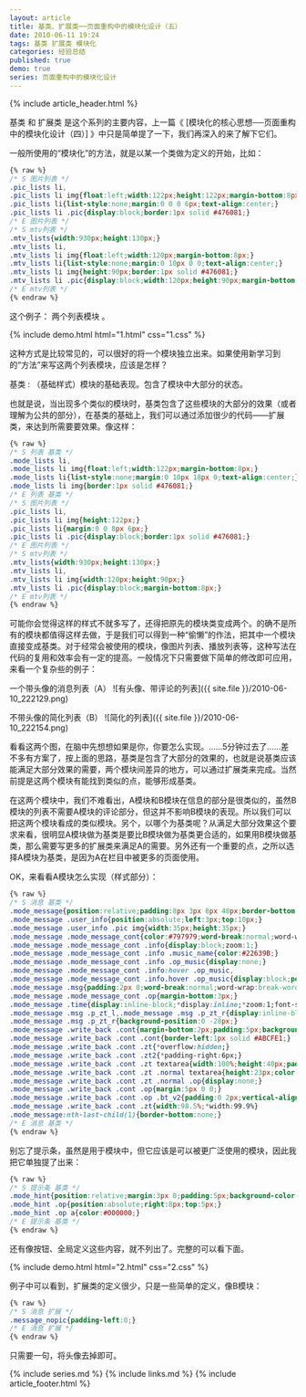 ```yaml
---
layout: article
title: 基类、扩展类──页面重构中的模块化设计（五）
date: 2010-06-11 19:24
tags: 基类 扩展类 模块化
categories: 经验总结
published: true
demo: true
series: 页面重构中的模块化设计
---
```


{% include article_header.html %}

基类 和 扩展类 是这个系列的主要内容，上一篇《 [模块化的核心思想──页面重构中的模块化设计（四）] 》中只是简单提了一下，我们再深入的来了解下它们。

一般所使用的“模块化”的方法，就是以某一个类做为定义的开始，比如：

```css
{% raw %}
/* S 图片列表 */
.pic_lists li,
.pic_lists li img{float:left;width:122px;height:122px;margin-bottom:8px;}
.pic_lists li{list-style:none;margin:0 0 0 6px;text-align:center;}
.pic_lists li .pic{display:block;border:1px solid #476081;}
/* E 图片列表 */
/* S mtv列表 */
.mtv_lists{width:930px;height:130px;}
.mtv_lists li,
.mtv_lists li img{float:left;width:120px;margin-bottom:8px;}
.mtv_lists li{list-style:none;margin:0 10px 0 0;text-align:center;}
.mtv_lists li img{height:90px;border:1px solid #476081;}
.mtv_lists li .pic{display:block;width:120px;height:90px;margin-bottom:8px;}
/* E mtv列表 */
{% endraw %}
```

这个例子： 两个列表模块 。

{% include demo.html html="1.html" css="1.css" %}

这种方式是比较常见的，可以很好的将一个模块独立出来。如果使用新学习到的“方法”来写这两个列表模块，应该是怎样？

基类
: （基础样式）模块的基础表现。包含了模块中大部分的状态。

也就是说，当出现多个类似的模块时，基类包含了这些模块的大部分的效果（或者理解为公共的部分），在基类的基础上，我们可以通过添加很少的代码——扩展类，来达到所需要要效果。像这样：

```css
{% raw %}
/* S 列表 基类 */
.mode_lists li,
.mode_lists li img{float:left;width:122px;margin-bottom:8px;}
.mode_lists li{list-style:none;margin:0 10px 18px 0;text-align:center;}
.mode_lists li img{border:1px solid #476081;}
/* E 列表 基类 */
/* S 图片列表 */
.pic_lists li,
.pic_lists li img{height:122px;}
.pic_lists li{margin:0 0 8px 6px;}
.pic_lists li .pic{display:block;border:1px solid #476081;}
/* E 图片列表 */
/* S mtv列表 */
.mtv_lists{width:930px;height:130px;}
.mtv_lists li,
.mtv_lists li img{width:120px;height:90px;}
.mtv_lists li .pic{display:block;margin-bottom:8px;}
/* E mtv列表 */
{% endraw %}
```

可能你会觉得这样的样式不就多写了，还得把原先的模块类变成两个。的确不是所有的模块都值得这样去做，于是我们可以得到一种“偷懒”的作法，把其中一个模块直接变成基类。对于经常会被使用的模块，像图片列表、播放列表等，这种写法在代码的复用和效率会有一定的提高。一般情况下只需要做下简单的修改即可应用，来看一个复杂些的例子：

一个带头像的消息列表（A）
![有头像、带评论的列表]({{ site.file }}/2010-06-10_222129.png)

不带头像的简化列表（B）
![简化的列表]({{ site.file }}/2010-06-10_222154.png)

看看这两个图，在脑中先想想如果是你，你要怎么实现。……5分钟过去了……差不多有方案了，按上面的思路，基类是包含了大部分的效果的，也就是说基类应该能满足大部分效果的需要，两个模块间差异的地方，可以通过扩展类来完成。当然前提是这两个模块有能找到类似的点，能够形成基类。

在这两个模块中，我们不难看出，A模块和B模块在信息的部分是很类似的，虽然B模块的列表不需要A模块的评论部分，但这并不影响B模块的表现。所以我们可以把这两个模块看成的类似模块。另个，以哪个为基类呢？从满足大部分效果这个要求来看，很明显A模块做为基类是要比B模块做为基类更合适的，如果用B模块做基类，那么需要写更多的扩展类来满足A的需要。另外还有一个重要的点，之所以选择A模块为基类，是因为A在栏目中被更多的页面使用。

OK，来看看A模块怎么实现（样式部分）：

```css
{% raw %}
/* S 消息 基类 */
.mode_message{position:relative;padding:8px 3px 8px 48px;border-bottom:1px solid #DAECF6;_zoom:1;line-height:1.3;}
.mode_message .user_info{position:absolute;left:3px;top:10px;}
.mode_message .user_info .pic img{width:35px;height:35px;}
.mode_message .mode_message_cont{color:#797979;word-break:normal;word-wrap:break-word;}
.mode_message .mode_message_cont .info{display:block;zoom:1;}
.mode_message .mode_message_cont .info .music_name{color:#22639B;}
.mode_message .mode_message_cont .info .op_music{display:none;}
.mode_message .mode_message_cont .info:hover .op_music,
.mode_message .mode_message_cont .info.hover .op_music{display:block;position:absolute;right:5px;top:7px;background-color:#FFFFFF;}
.mode_message .msg{padding:2px 0;word-break:normal;word-wrap:break-word;}
.mode_message .mode_message_cont .op{margin-bottom:3px;}
.mode_message .time{display:inline-block;*display:inline;*zoom:1;font-size:10px;}
.mode_message .msg .p_zt_l,.mode_message .msg .p_zt_r{display:inline-block;*display:inline;*zoom:1;width:13px;height:8px;background:url(img/_g_other.png) no-repeat -17px -17px;vertical-align:text-middle;*vertical-align:middle;}
.mode_message .msg .p_zt_r{background-position:0 -28px;}
.mode_message .write_back .cont{margin-bottom:2px;padding:5px;background-color:#EAF6FA;_zoom:1;}
.mode_message .write_back .cont .cont{border-left:1px solid #ABCFE1;}
.mode_message .write_back .cont .zt{*overflow:hidden;}
.mode_message .write_back .cont .zt2{*padding-right:6px;}
.mode_message .write_back .cont .zt textarea{width:100%;height:40px;padding:0 2px;border:1px solid #D1E1EC;line-height:20px;color:#4F4F4F;}
.mode_message .write_back .cont .zt .normal textarea{height:23px;color:#B1B4B8;}
.mode_message .write_back .cont .zt .normal .op{display:none;}
.mode_message .write_back .cont .op{margin:5px 0 0;}
.mode_message .write_back .cont .op .bt_v2{padding:0 2px;vertical-align:middle;}
.mode_message .write_back .cont .zt{width:98.5%;*width:99.9%}
.mode_message:nth-last-child(1){border-bottom:none;}
/* E 消息 基类 */
{% endraw %}
```

别忘了提示条，虽然是用于模块中，但它应该是可以被更广泛使用的模块，因此我把它单独提了出来：

```css
{% raw %}
/* S 提示条 基类 */
.mode_hint{position:relative;margin:3px 0;padding:5px;background-color:#FFFEAB;color:#000000;_zoom:1;}
.mode_hint .op{position:absolute;right:8px;top:5px;}
.mode_hint .op a{color:#000000;}
/* E 提示条 基类 */
{% endraw %}
```

还有像按钮、全局定义这些内容，就不列出了。完整的可以看下面。

{% include demo.html html="2.html" css="2.css" %}

例子中可以看到，扩展类的定义很少，只是一些简单的定义，像B模块：

```css
{% raw %}
/* S 消息 扩展 */
.message_nopic{padding-left:0;}
/* E 消息 扩展 */
{% endraw %}
```

只需要一句，将头像去掉即可。

{% include series.md %}
{% include links.md %}
{% include article_footer.html %}
